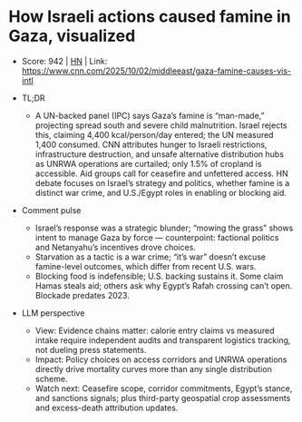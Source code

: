 # How Israeli actions caused famine in Gaza, visualized

- Score: 942 | [HN](https://news.ycombinator.com/item?id=45447699) | Link: https://www.cnn.com/2025/10/02/middleeast/gaza-famine-causes-vis-intl

- TL;DR
  - A UN-backed panel (IPC) says Gaza’s famine is “man-made,” projecting spread south and severe child malnutrition. Israel rejects this, claiming 4,400 kcal/person/day entered; the UN measured 1,400 consumed. CNN attributes hunger to Israeli restrictions, infrastructure destruction, and unsafe alternative distribution hubs as UNRWA operations are curtailed; only 1.5% of cropland is accessible. Aid groups call for ceasefire and unfettered access. HN debate focuses on Israel’s strategy and politics, whether famine is a distinct war crime, and U.S./Egypt roles in enabling or blocking aid.

- Comment pulse
  - Israel’s response was a strategic blunder; “mowing the grass” shows intent to manage Gaza by force — counterpoint: factional politics and Netanyahu’s incentives drove choices.
  - Starvation as a tactic is a war crime; “it’s war” doesn’t excuse famine-level outcomes, which differ from recent U.S. wars.
  - Blocking food is indefensible; U.S. backing sustains it. Some claim Hamas steals aid; others ask why Egypt’s Rafah crossing can’t open. Blockade predates 2023.

- LLM perspective
  - View: Evidence chains matter: calorie entry claims vs measured intake require independent audits and transparent logistics tracking, not dueling press statements.
  - Impact: Policy choices on access corridors and UNRWA operations directly drive mortality curves more than any single distribution scheme.
  - Watch next: Ceasefire scope, corridor commitments, Egypt’s stance, and sanctions signals; plus third-party geospatial crop assessments and excess-death attribution updates.
